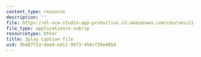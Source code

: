 ```yaml
---
content_type: resource
description: ''
file: https://ol-ocw-studio-app-production.s3.amazonaws.com/courses/11-384-malaysia-sustainable-cities-practicum-spring-2018/3b487f2adee4ed119973456cf29e495d_JlKqhxwezkg.srt
file_type: application/x-subrip
resourcetype: Other
title: 3play caption file
uid: 3b487f2a-dee4-ed11-9973-456cf29e495d
---
```

